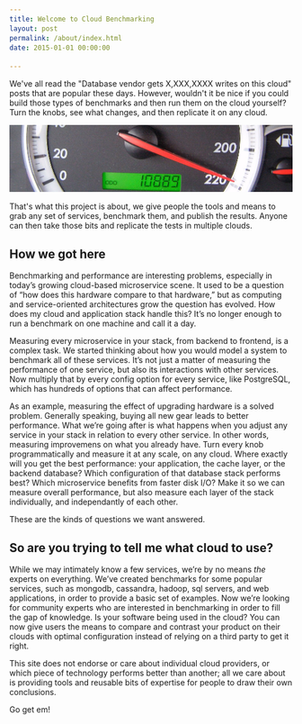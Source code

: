 ```yaml
---
title: Welcome to Cloud Benchmarking
layout: post
permalink: /about/index.html
date: 2015-01-01 00:00:00

---
```


We've all read the "Database vendor gets X,XXX,XXXX writes on this cloud" posts that are popular these days. However, wouldn't it be nice if you could build those types of benchmarks and then run them on the cloud yourself? Turn the knobs, see what changes, and then replicate it on any cloud.

![Go fast](/images/speedometer.jpg)

That's what this project is about, we give people the tools and means to grab any set of services, benchmark them, and publish the results. Anyone can then take those bits and replicate the tests in multiple clouds.

## How we got here

Benchmarking and performance are interesting problems, especially in today’s growing cloud-based microservice scene. It used to be a question of “how does this hardware compare to that hardware,” but as computing and service-oriented architectures grow the question has evolved. How does my cloud and application stack handle this? It’s no longer enough to run a benchmark on one machine and call it a day.

Measuring every microservice in your stack, from backend to frontend, is a complex task. We started thinking about how you would model a system to benchmark all of these services. It’s not just a matter of measuring the performance of one service, but also its interactions with other services. Now multiply that by every config option for every service, like PostgreSQL, which has hundreds of options that can affect performance.
 
As an example, measuring the effect of upgrading hardware is a solved problem. Generally speaking, buying all new gear leads to better performance. What we’re going after is what happens when you adjust any service in your stack in relation to every other service. In other words, measuring improvemens on what you already have. Turn every knob programmatically and measure it at any scale, on any cloud. Where exactly will you get the best performance: your application, the cache layer, or the backend database? Which configuration of that database stack performs best? Which microservice benefits from faster disk I/O? Make it so we can measure overall performance, but also measure each layer of the stack individually, and independantly of each other.

These are the kinds of questions we want answered.

## So are you trying to tell me what cloud to use? 

While we may intimately know a few services, we’re by no means _the_ experts on everything. We’ve created benchmarks for some popular services, such as mongodb, cassandra, hadoop, sql servers, and web applications, in order to provide a basic set of examples. Now we’re looking for community experts who are interested in benchmarking in order to fill the gap of knowledge.  Is your software being used in the cloud? You can now give users the means to compare and contrast your product on their clouds with optimal configuration instead of relying on a third party to get it right. 

This site does not endorse or care about individual cloud providers, or which piece of technology performs better than another; all we care about is providing tools and reusable bits of expertise for people to draw their own conclusions.

Go get em!
